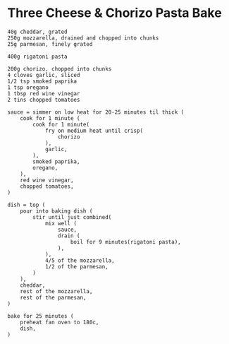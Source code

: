Three Cheese & Chorizo Pasta Bake
=================================

    40g cheddar, grated
    250g mozzarella, drained and chopped into chunks
    25g parmesan, finely grated

    400g rigatoni pasta
    
    200g chorizo, chopped into chunks
    4 cloves garlic, sliced
    1/2 tsp smoked paprika
    1 tsp oregano
    1 tbsp red wine vinegar
    2 tins chopped tomatoes

    sauce = simmer on low heat for 20-25 minutes til thick (
        cook for 1 minute (
            cook for 1 minute(
                fry on medium heat until crisp(
                    chorizo
                ),
                garlic,
            ),
            smoked paprika,
            oregano,
        ),
        red wine vinegar,
        chopped tomatoes,
    )
    
    dish = top (
        pour into baking dish (
            stir until just combined(
                mix well (
                    sauce,
                    drain (
                        boil for 9 minutes(rigatoni pasta),
                    ),
                ),
                4/5 of the mozzarella,
                1/2 of the parmesan,
            )
        ),
        cheddar,
        rest of the mozzarella,
        rest of the parmesan,
    )
    
    bake for 25 minutes (
        preheat fan oven to 180c,
        dish,
    )
